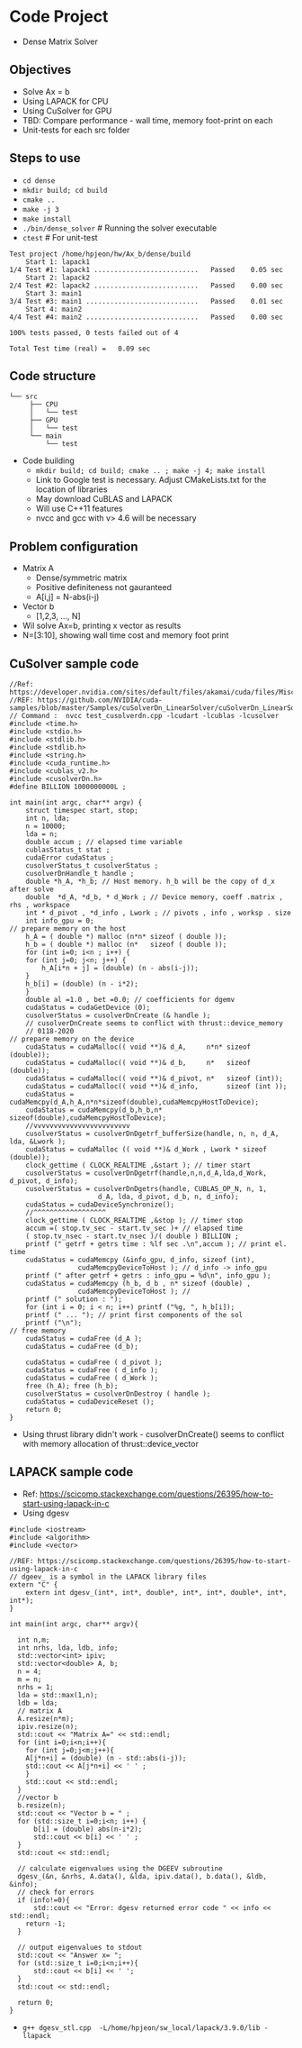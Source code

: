# Code Project
- Dense Matrix Solver

## Objectives
- Solve Ax = b
- Using LAPACK for CPU
- Using CuSolver for GPU
- TBD: Compare performance - wall time, memory foot-print on each
- Unit-tests for each src folder

## Steps to use
- `cd dense`
- `mkdir build; cd build`
- `cmake ..`
- `make -j 3`
- `make install`
- `./bin/dense_solver` # Running the solver executable
- `ctest` # For unit-test
```
Test project /home/hpjeon/hw/Ax_b/dense/build
    Start 1: lapack1
1/4 Test #1: lapack1 ..........................   Passed    0.05 sec
    Start 2: lapack2
2/4 Test #2: lapack2 ..........................   Passed    0.00 sec
    Start 3: main1
3/4 Test #3: main1 ............................   Passed    0.01 sec
    Start 4: main2
4/4 Test #4: main2 ............................   Passed    0.00 sec

100% tests passed, 0 tests failed out of 4

Total Test time (real) =   0.09 sec
```

## Code structure
```
└── src
     ├── CPU
     │   └── test
     ├── GPU
     │   └── test
     └── main
         └── test
```
- Code building
  - `mkdir build; cd build; cmake .. ; make -j 4; make install`
  - Link to Google test is necessary. Adjust CMakeLists.txt for the location of libraries
  - May download CuBLAS and LAPACK
  - Will use C++11 features
  - nvcc and gcc with v> 4.6 will be necessary

## Problem configuration
- Matrix A
  - Dense/symmetric matrix
  - Positive definiteness not gauranteed
  - A[i,j] = N-abs(i-j)
- Vector b
  - [1,2,3, ..., N]
- Wil solve Ax=b, printing x vector as results
- N=[3:10], showing wall time cost and memory foot print

## CuSolver sample code
```
//Ref: https://developer.nvidia.com/sites/default/files/akamai/cuda/files/Misc/mygpu.pdf
//REF: https://github.com/NVIDIA/cuda-samples/blob/master/Samples/cuSolverDn_LinearSolver/cuSolverDn_LinearSolver.cpp
// Command :  nvcc test_cusolverdn.cpp -lcudart -lcublas -lcusolver
#include <time.h>
#include <stdio.h>
#include <stdlib.h>
#include <stdlib.h>
#include <string.h>
#include <cuda_runtime.h>
#include <cublas_v2.h>
#include <cusolverDn.h>
#define BILLION 1000000000L ;

int main(int argc, char** argv) {
    struct timespec start, stop;
    int n, lda;
    n = 10000;
    lda = n;
    double accum ; // elapsed time variable
    cublasStatus_t stat ;
    cudaError cudaStatus ;
    cusolverStatus_t cusolverStatus ;
    cusolverDnHandle_t handle ;
    double *h_A, *h_b; // Host memory. h_b will be the copy of d_x after solve
    double  *d_A, *d_b, * d_Work ; // Device memory, coeff .matrix , rhs , workspace
    int * d_pivot , *d_info , Lwork ; // pivots , info , worksp . size
    int info_gpu = 0;
// prepare memory on the host
    h_A = ( double *) malloc (n*n* sizeof ( double ));
    h_b = ( double *) malloc (n*   sizeof ( double ));
    for (int i=0; i<n ; i++) {
	for (int j=0; j<n; j++) {
	    h_A[i*n + j] = (double) (n - abs(i-j));
	}
	h_b[i] = (double) (n - i*2);
    }
    double al =1.0 , bet =0.0; // coefficients for dgemv
    cudaStatus = cudaGetDevice (0);
    cusolverStatus = cusolverDnCreate (& handle );
    // cusolverDnCreate seems to conflict with thrust::device_memory
    // 0118-2020 
// prepare memory on the device
    cudaStatus = cudaMalloc(( void **)& d_A,     n*n* sizeof (double));
    cudaStatus = cudaMalloc(( void **)& d_b,     n*   sizeof (double));
    cudaStatus = cudaMalloc(( void **)& d_pivot, n*   sizeof (int));
    cudaStatus = cudaMalloc(( void **)& d_info,       sizeof (int ));
    cudaStatus = cudaMemcpy(d_A,h_A,n*n*sizeof(double),cudaMemcpyHostToDevice); 
    cudaStatus = cudaMemcpy(d_b,h_b,n*  sizeof(double),cudaMemcpyHostToDevice);
    //vvvvvvvvvvvvvvvvvvvvvvvv
    cusolverStatus = cusolverDnDgetrf_bufferSize(handle, n, n, d_A, lda, &Lwork ); 
    cudaStatus = cudaMalloc (( void **)& d_Work , Lwork * sizeof (double));
    clock_gettime ( CLOCK_REALTIME ,&start ); // timer start
    cusolverStatus = cusolverDnDgetrf(handle,n,n,d_A,lda,d_Work, d_pivot, d_info);
    cusolverStatus = cusolverDnDgetrs(handle, CUBLAS_OP_N, n, 1,
				      d_A, lda, d_pivot, d_b, n, d_info);
    cudaStatus = cudaDeviceSynchronize();
    //^^^^^^^^^^^^^^^^^^
    clock_gettime ( CLOCK_REALTIME ,&stop ); // timer stop
    accum =( stop.tv_sec - start.tv_sec )+ // elapsed time
	( stop.tv_nsec - start.tv_nsec )/( double ) BILLION ;
    printf (" getrf + getrs time : %lf sec .\n",accum ); // print el. time
    cudaStatus = cudaMemcpy (&info_gpu, d_info, sizeof (int),
			     cudaMemcpyDeviceToHost ); // d_info -> info_gpu
    printf (" after getrf + getrs : info_gpu = %d\n", info_gpu );
    cudaStatus = cudaMemcpy (h_b, d_b , n* sizeof (double) ,
			     cudaMemcpyDeviceToHost ); // 
    printf (" solution : ");
    for (int i = 0; i < n; i++) printf ("%g, ", h_b[i]);
    printf (" ... "); // print first components of the sol
    printf ("\n");
// free memory
    cudaStatus = cudaFree (d_A );
    cudaStatus = cudaFree (d_b);

    cudaStatus = cudaFree ( d_pivot );
    cudaStatus = cudaFree ( d_info );
    cudaStatus = cudaFree ( d_Work );
    free (h_A); free (h_b); 
    cusolverStatus = cusolverDnDestroy ( handle );
    cudaStatus = cudaDeviceReset ();
    return 0;
}
```
- Using thrust library didn't work - cusolverDnCreate() seems to conflict with memory allocation of thrust::device_vector

## LAPACK sample code
- Ref: https://scicomp.stackexchange.com/questions/26395/how-to-start-using-lapack-in-c
- Using dgesv

```
#include <iostream>
#include <algorithm>
#include <vector>

//REF: https://scicomp.stackexchange.com/questions/26395/how-to-start-using-lapack-in-c
// dgeev_ is a symbol in the LAPACK library files
extern "C" {
    extern int dgesv_(int*, int*, double*, int*, int*, double*, int*, int*);
}

int main(int argc, char** argv){

  int n,m;
  int nrhs, lda, ldb, info;
  std::vector<int> ipiv;
  std::vector<double> A, b;
  n = 4;
  m = n;
  nrhs = 1;
  lda = std::max(1,n);
  ldb = lda;
  // matrix A
  A.resize(n*m);
  ipiv.resize(n);
  std::cout << "Matrix A=" << std::endl;
  for (int i=0;i<n;i++){
    for (int j=0;j<m;j++){
	A[j*n+i] = (double) (n - std::abs(i-j));
	std::cout << A[j*n+i] << ' ' ;
    }
    std::cout << std::endl;
  }
  //vector b
  b.resize(n);
  std::cout << "Vector b = " ;
  for (std::size_t i=0;i<n; i++) {
      b[i] = (double) abs(n-i*2);
      std::cout << b[i] << ' ' ;
  }
  std::cout << std::endl;
  
  // calculate eigenvalues using the DGEEV subroutine
  dgesv_(&n, &nrhs, A.data(), &lda, ipiv.data(), b.data(), &ldb, &info);
  // check for errors
  if (info!=0){
      std::cout << "Error: dgesv returned error code " << info << std::endl;
    return -1;
  }

  // output eigenvalues to stdout
  std::cout << "Answer x= ";
  for (std::size_t i=0;i<n;i++){
      std::cout << b[i] << ' ';
  }
  std::cout << std::endl;

  return 0;
}
```
- `g++ dgesv_stl.cpp  -L/home/hpjeon/sw_local/lapack/3.9.0/lib -llapack`
